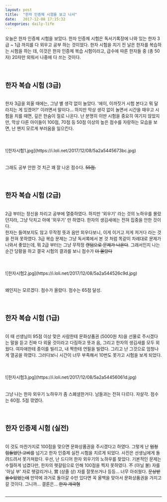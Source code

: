 ```yaml
---
layout: post
title:  "한자 인증제 시험을 보고 나서"
date:   2017-12-08 17:15:32
categories: daily-life
---
```


오늘은 한자 인증제 시험을 보았다. 한자 인증제 시험은 독서기록장에 나와 있는 한자 3급 ~ 1급 까지를 다 외우고 공부 하는 것이었다. 한자 시험을 치기 전 날은 한자를 복습하는 시험을 하는 데, 이것은 한자 인증제 복습 시험이라고, 급수에 따른 한자들 중 (총 50자) 20자만 외워서 나중에 다 쓰는 것이다. 
<br><br><br>
<h2>한자 복습 시험 (3급)</h2>
<br>
한자 3급을 외울 때에는, 그냥 별 생각 없이 놀았다. '에이, 이까짓거 시험 본다고 뭐 달라지는 게 있겠어?' 이러면서 말이다... 하지만 막상 생각 없이 놀면서 시간을 때우고 시험을 치를 때면, 깊은 한숨이 절로 나온다. 난 분명히 이딴 시험을 중요히 여기지 않았지만, 막상 다른 아이들이 100점, 70점 등 50점 이상의 높은 점수를 자랑하는 모습을 보면, 난 왠지 모르게 부러움을 일으킨다.
<br><br><br><br>
![한자시험1.jpg](https://i.loli.net/2017/12/08/5a2a5445673bc.jpg)
<br><br><br>
그래도 공부 안한 것 치곤 꽤 잘 나온 점수다. <del>55점.</del>
<br><br><br>
<h2>한자 복습 시험 (2급)</h2>
<br>
2급 부터는 정신을 차리고 공부에 열중하였다. 하지만 '외우기' 라는 것의 노하우를 몰랐던지라, 그냥 닥치고 아예 '외우기' 만 하였다. 한자의 생김새에는 전혀 집중을 안한 것이다. 
<br>
한자는 들여보지도 않고 무작정 뜻과 음만 외우다보니, 이게 이거고 저게 저거다 라는 것을 전혀 못하였다. 3급 복습 문제는 그냥 독서록에서 본 것 처럼 똑같이 차례대로 문제가 나와서 좋았는데, 뭐 2급 부터는 그냥 무작정 <del>랜덤으로 문제가 나온다</del>. 그래서인지 나는 순간 당황을 하고 결국 시험의 결과를 보니 점수가 <del>더 올랐다</del>  
<br><br><br><br>
![한자시험2.jpg](https://i.loli.net/2017/12/08/5a2a544526c9d.jpg)
<br><br><br>
왜인지는 모르겠다. 점수가 올랐다. 점수는 65점 달성.
<br><br><br>
<h2>한자 복습 시험 (1급)</h2>
<br>
이 때 선생님이 95점 이상 맞은 사람한테 문화상품권 (5000원 치)을 선물로 주시겠다는 말을 듣고 진짜 다 외울 것이라고 다짐하고 뜻과 음, 그리고 한자의 생김새를 모두 외웠다. 여자애한테 종이를 빌리고, 내 짝한테 연필을 빌렸다. 그리고 난 그것으로 엄청나게 열공을 하였다. 그러다보니 시간이 너무 부족해서 10번도 못가고 시험을 보게 되었다.
<br><br><br><br>
![한자시험3.jpg](https://i.loli.net/2017/12/08/5a2a54456061d.jpg)
<br><br><br>
그냥 나는 한자 외우기 노하우가 좀 스폐셜한거다. 남들과는 전혀 다르다. 자살각. 점수는 60점. 5점 깎였다.
<br><br><br>
<h2>한자 인증제 시험 (실전)</h2>
<br>
이 것도 마찬가지로 100점을 맞으면 문화상품권을 주시겠다고 하였다. 그렇게 난 <del>엄청 힘들었던 고비를</del> 넘기고 한자 인증제 실전 시험을 치르게 되었다. 사진은 선생님에게 돌려드려서 못가져왔다. 우선, 난 드디어 한자 외우기의 노하우를 찾았다. 기본적인 문제는 수월하게 넘겼다만, 한자의 헷갈림으로 인해 100점을 찍지 못하였다. 不 (아닐 불) 자를 '아닐 부' 자로 헷갈리거나, 賞 (상줄 상) 자를 잘못쓰거나 등등... 너무 아쉬웠다. <del>문상받을수있었는데</del> 만약에 과거로 돌아갈 수만 있다면 꼭 올백을 맞아서 문화상품권을 가지고 갈 것이다. 그니까... 결론은... <del>한자 개극혐</del>
<br><br>
<hr id="line">
<br><br><br><br><br>